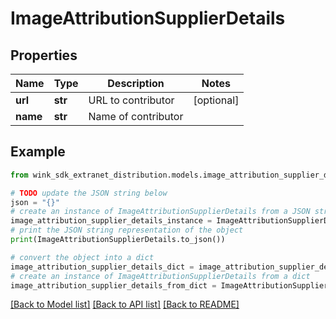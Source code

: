 # ImageAttributionSupplierDetails


## Properties

Name | Type | Description | Notes
------------ | ------------- | ------------- | -------------
**url** | **str** | URL to contributor | [optional] 
**name** | **str** | Name of contributor | 

## Example

```python
from wink_sdk_extranet_distribution.models.image_attribution_supplier_details import ImageAttributionSupplierDetails

# TODO update the JSON string below
json = "{}"
# create an instance of ImageAttributionSupplierDetails from a JSON string
image_attribution_supplier_details_instance = ImageAttributionSupplierDetails.from_json(json)
# print the JSON string representation of the object
print(ImageAttributionSupplierDetails.to_json())

# convert the object into a dict
image_attribution_supplier_details_dict = image_attribution_supplier_details_instance.to_dict()
# create an instance of ImageAttributionSupplierDetails from a dict
image_attribution_supplier_details_from_dict = ImageAttributionSupplierDetails.from_dict(image_attribution_supplier_details_dict)
```
[[Back to Model list]](../README.md#documentation-for-models) [[Back to API list]](../README.md#documentation-for-api-endpoints) [[Back to README]](../README.md)


